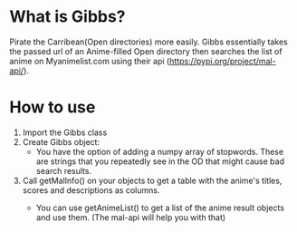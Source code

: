 # What is Gibbs?
Pirate the Carribean(Open directories) more easily. Gibbs essentially takes the passed url of an Anime-filled Open directory then searches the list of anime on Myanimelist.com using their api (https://pypi.org/project/mal-api/). 

# How to use
  1. Import the Gibbs class
  2. Create Gibbs object: 
      - You have the option of adding a numpy array of stopwords. These are strings that you repeatedly see in the OD that might cause bad search results.
  3. Call getMalInfo(<OD url>) on your objects to get a table with the anime's titles, scores and descriptions as columns.
     - You can use getAnimeList() to get a list of the anime result objects and use them. (The mal-api will help you with that)

